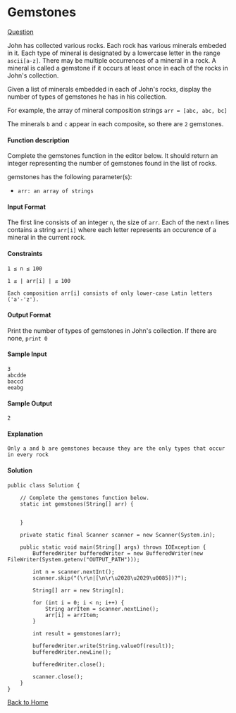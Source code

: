 # Gemstones

[Question](https://www.hackerrank.com/challenges/gem-stones/problem)

John has collected various rocks. Each rock has various minerals embeded in it. Each type of mineral is designated by a lowercase letter in the range `ascii[a-z]`. There may be multiple occurrences of a mineral in a rock. A mineral is called a gemstone if it occurs at least once in each of the rocks in John's collection.

Given a list of minerals embedded in each of John's rocks, display the number of types of gemstones he has in his collection.

For example, the array of mineral composition strings `arr = [abc, abc, bc]`

The minerals `b` and `c` appear in each composite, so there are `2` gemstones.

#### Function description

Complete the gemstones function in the editor below. It should return an integer representing the number of gemstones found in the list of rocks.

gemstones has the following parameter(s):
    
* `arr: an array of strings`

#### Input Format

The first line consists of an integer `n`, the size of `arr`. 
Each of the next `n` lines contains a string `arr[i]` where each letter represents an occurence of a mineral in the current rock.

#### Constraints

`1 ≤ n ≤ 100`

`1 ≤ | arr[i] | ≤ 100`

`Each composition arr[i] consists of only lower-case Latin letters ('a'-'z').`

#### Output Format

Print the number of types of gemstones in John's collection. If there are none, `print 0`

#### Sample Input

    3
    abcdde
    baccd
    eeabg

#### Sample Output

    2

#### Explanation

``Only a and b are gemstones because they are the only types that occur in every rock``

#### Solution

    public class Solution {
    
        // Complete the gemstones function below.
        static int gemstones(String[] arr) {
    
    
        }
    
        private static final Scanner scanner = new Scanner(System.in);
    
        public static void main(String[] args) throws IOException {
            BufferedWriter bufferedWriter = new BufferedWriter(new FileWriter(System.getenv("OUTPUT_PATH")));
    
            int n = scanner.nextInt();
            scanner.skip("(\r\n|[\n\r\u2028\u2029\u0085])?");
    
            String[] arr = new String[n];
    
            for (int i = 0; i < n; i++) {
                String arrItem = scanner.nextLine();
                arr[i] = arrItem;
            }
    
            int result = gemstones(arr);
    
            bufferedWriter.write(String.valueOf(result));
            bufferedWriter.newLine();
    
            bufferedWriter.close();
    
            scanner.close();
        }
    }

[Back to Home](https://github.com/akksshah/Hackerrank-Codes)